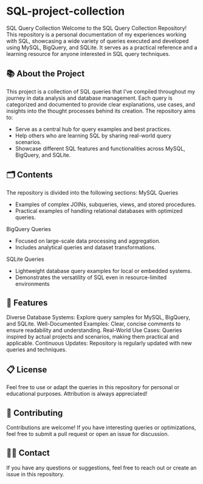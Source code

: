 # SQL-project-collection
SQL Query Collection
Welcome to the SQL Query Collection Repository! This repository is a personal documentation of my experiences working with SQL, showcasing a wide variety of queries executed and developed using MySQL, BigQuery, and SQLite. It serves as a practical reference and a learning resource for anyone interested in SQL query techniques.

## 📚 About the Project  
This project is a collection of SQL queries that I’ve compiled throughout my journey in data analysis and database management. Each query is categorized and documented to provide clear explanations, use cases, and insights into the thought processes behind its creation.
The repository aims to:
- Serve as a central hub for query examples and best practices.
- Help others who are learning SQL by sharing real-world query scenarios.
- Showcase different SQL features and functionalities across MySQL, BigQuery, and SQLite.

## 🗂️ Contents  
The repository is divided into the following sections:
MySQL Queries
- Examples of complex JOINs, subqueries, views, and stored procedures.
- Practical examples of handling relational databases with optimized queries.

BigQuery Queries
- Focused on large-scale data processing and aggregation.
- Includes analytical queries and dataset transformations.

SQLite Queries
- Lightweight database query examples for local or embedded systems.
- Demonstrates the versatility of SQL even in resource-limited environments

## 🚀 Features  
Diverse Database Systems: Explore query samples for MySQL, BigQuery, and SQLite.
Well-Documented Examples: Clear, concise comments to ensure readability and understanding.
Real-World Use Cases: Queries inspired by actual projects and scenarios, making them practical and applicable.
Continuous Updates: Repository is regularly updated with new queries and techniques.

## 📋 License  
Feel free to use or adapt the queries in this repository for personal or educational purposes. Attribution is always appreciated!

## 🤝 Contributing
Contributions are welcome! If you have interesting queries or optimizations, feel free to submit a pull request or open an issue for discussion.

## 🧑‍💻 Contact  
If you have any questions or suggestions, feel free to reach out or create an issue in this repository.
